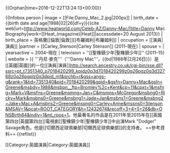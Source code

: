 {{Orphan|time=2016-12-22T13:24:13+00:00}}

{{Infobox person
| image  = [[File:Danny_Mac_2.jpg|200px]]
| birth_date = {{birth date and age|1988|02|26|df=y}}<ref name="biography">{{cite web|url=http://www.heatworld.com/Celeb-AZ/Danny-Mac/|title=Danny Mac Biography|work=[[Heat_(magazine)|Heat]]|accessdate=20 August 2013}}</ref>
| birth_place = 英格蘭[[倫敦|倫敦]][[布羅姆利|布羅姆利]]
| occupation = [[演員|演員]]
|partner = [[Carley_Stenson|Carley Stenson]] (2011–現在)
| spouse = 
| yearsactive = 2004–現在
| television = ''[[聖橡鎮少年|聖橡鎮少年]]'' (2011–15)
| website = 
}}
'''丹尼·麥克'''（'''Danny Mac'''，{{bd|1988年|2月26日}}）是[[英國|英國]]的一位[[演員|演員]]<ref>http://search.ancestry.co.uk/cgi-bin/sse.dll?ssrc=pt_t7351340_p7018420299_kpidz0q3d7018420299z0q26pgz0q3d32768z0q26pgplz0q3dpid_m1&srchb=r&gss=angs-g&rank=1&tid=7351340&pid=7018420299&gpid=&gsfn=Danny+Mac&gsln=Greene&msbdy=1988&msbpn__ftp=Bromley%2c+Kent&cp=11&cpxt=1&msfng=Mark+V&msfns=Greene&msmng=Jan+C&msmns=McGregor&msbng0=Ricky+Mark&msbns0=Greene&msbng1=Jade+Jan&msbns1=Greene&msbng2=Jake+Mac+A&msbns2=Greene&mssng0=Carley+Anne&mssns0=Stenson&MSAV=1&pcat=ROOT_CATEGORY&h=12432674&recoff=3+4+5+26&db=ONSBirth84&indiv=1&ml_rpos=1</ref>。他最著名的作品是在2011年至2015年在[[英國第四台|英國第四台]]電視劇[[聖橡鎮少年|聖橡鎮少年]]中出演Mark "Dodger" Savage角色。他是[[切爾西足球俱樂部|切爾西足球俱樂部]]的支持者。
==參考資料==
{{reflist}}

[[Category:英國演員|Category:英國演員]]